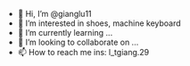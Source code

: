 - 👋 Hi, I’m @gianglu11
- 👀 I’m interested in shoes, machine keyboard
- 🌱 I’m currently learning ...
- 💞️ I’m looking to collaborate on ...
- 📫 How to reach me ins: l_tgiang.29

<!---
gianglu11/gianglu11 is a ✨ special ✨ repository because its `README.md` (this file) appears on your GitHub profile.
You can click the Preview link to take a look at your changes.
--->

